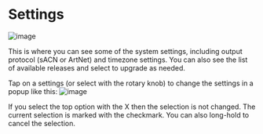 # Settings

![image](https://github.com/DMXCore/DmxCore100/assets/407941/ebe9a874-3ad8-4b6d-86c9-cdd772e437b2)

This is where you can see some of the system settings, including output protocol (sACN or ArtNet) and timezone settings. You can also see the list of available releases and select to upgrade as needed.

Tap on a settings (or select with the rotary knob) to change the settings in a popup like this: ![image](https://github.com/DMXCore/DmxCore100/assets/407941/fd559a1b-8910-4e44-adcf-cd98725b7cab)

If you select the top option with the X then the selection is not changed. The current selection is marked with the checkmark. You can also long-hold to cancel the selection.
